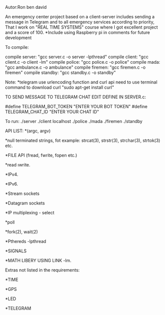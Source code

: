Autor:Ron ben david

An emergency center project based on a client-server includes sending a message in Telegram and to all emergency services according to priority,
That I work on "REAL TIME SYSTEMS" course where I got excellent project and a score of 100.
*Include using Raspberry pi in comments for future development

To compile:

compile server: "gcc server.c -o server -lpthread"
compile client: "gcc client.c -o client -lm"
compile police: "gcc police.c -o police"
compile mada: "gcc ambulance.c -o ambulance"
compile firemen: "gcc firemen.c -o firemen"
compile standby: "gcc standby.c -o standby"

Note:
*telegram use urlencoding function and curl api
need to use terminal command to download curl "sudo apt-get install curl"

TO SEND MESSAGE TO TELEGRAM CHAT EDIT DEFINE IN SERVER.c:

#define TELEGRAM_BOT_TOKEN "ENTER YOUR BOT TOKEN"
#define TELEGRAM_CHAT_ID "ENTER YOUR CHAT ID"

To run:
./server
./client localhost
./police
./mada
./firemen
./standby



API LIST:
*(argc, argv)

*null terminated strings, fot example: strcat(3), strstr(3), strchar(3), strtok(3) etc.

*FILE API (fread, fwrite, fopen etc.)

*read וwrite.

*IPv4.

*IPv6.

*Stream sockets 

*Datagram sockets 

*IP multiplexing - select

*poll 

*fork(2), wait(2)

*Pthereds -lpthread

*SIGNALS

*MATH LIBERY USING LINK -lm.

Extras not listed in the requirements:


*TIME

*GPS

*LED

*TELEGRAM
